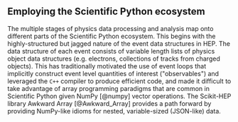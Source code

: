 ## Employing the Scientific Python ecosystem

<!-- _Here we can talk about how we used to do the event-loop analysis but we're shifting towards array programming models à la `numpy`.
We can describe our highly structured but jagged data and how domain specific languages, such as `awkward` (as a generalization of `numpy`) helps us deal with those peculiarities.
Maybe here we can also advertise the [Scikit-HEP](https://scikit-hep.org/) ecosystem._ -->

The multiple stages of physics data processing and analysis map onto different parts of the Scientific Python ecosystem.
This begins with the highly-structured but jagged nature of the event data structures in HEP.
The data structure of each event consists of variable length lists of physics object data structures (e.g. electrons, collections of tracks from charged objects).
This has traditionally motivated the use of event loops that implicitly construct event level quantities of interest ("observables") and leveraged the `C++` compiler to produce efficient code, and made it difficult to take advantage of array programming paradigms that are common in Scientific Python given NumPy [@numpy] vector operations.
The Scikit-HEP library Awkward Array [@Awkward_Array] provides a path forward by providing NumPy-like idioms for nested, variable-sized (JSON-like) data.
